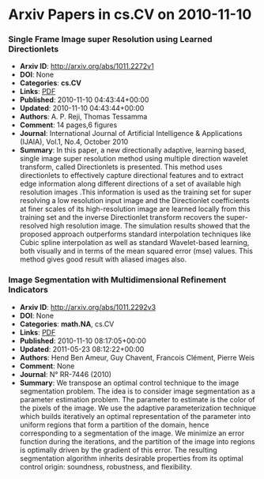 # Arxiv Papers in cs.CV on 2010-11-10
### Single Frame Image super Resolution using Learned Directionlets
- **Arxiv ID**: http://arxiv.org/abs/1011.2272v1
- **DOI**: None
- **Categories**: **cs.CV**
- **Links**: [PDF](http://arxiv.org/pdf/1011.2272v1)
- **Published**: 2010-11-10 04:43:44+00:00
- **Updated**: 2010-11-10 04:43:44+00:00
- **Authors**: A. P. Reji, Thomas Tessamma
- **Comment**: 14 pages,6 figures
- **Journal**: International Journal of Artificial Intelligence & Applications
  (IJAIA), Vol.1, No.4, October 2010
- **Summary**: In this paper, a new directionally adaptive, learning based, single image super resolution method using multiple direction wavelet transform, called Directionlets is presented. This method uses directionlets to effectively capture directional features and to extract edge information along different directions of a set of available high resolution images .This information is used as the training set for super resolving a low resolution input image and the Directionlet coefficients at finer scales of its high-resolution image are learned locally from this training set and the inverse Directionlet transform recovers the super-resolved high resolution image. The simulation results showed that the proposed approach outperforms standard interpolation techniques like Cubic spline interpolation as well as standard Wavelet-based learning, both visually and in terms of the mean squared error (mse) values. This method gives good result with aliased images also.



### Image Segmentation with Multidimensional Refinement Indicators
- **Arxiv ID**: http://arxiv.org/abs/1011.2292v3
- **DOI**: None
- **Categories**: **math.NA**, cs.CV
- **Links**: [PDF](http://arxiv.org/pdf/1011.2292v3)
- **Published**: 2010-11-10 08:17:05+00:00
- **Updated**: 2011-05-23 08:12:22+00:00
- **Authors**: Hend Ben Ameur, Guy Chavent, Francois Clément, Pierre Weis
- **Comment**: None
- **Journal**: N&deg; RR-7446 (2010)
- **Summary**: We transpose an optimal control technique to the image segmentation problem. The idea is to consider image segmentation as a parameter estimation problem. The parameter to estimate is the color of the pixels of the image. We use the adaptive parameterization technique which builds iteratively an optimal representation of the parameter into uniform regions that form a partition of the domain, hence corresponding to a segmentation of the image. We minimize an error function during the iterations, and the partition of the image into regions is optimally driven by the gradient of this error. The resulting segmentation algorithm inherits desirable properties from its optimal control origin: soundness, robustness, and flexibility.



